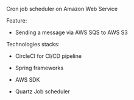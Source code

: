 Cron job scheduler on Amazon Web Service

Feature:

-   Sending a message via AWS SQS to AWS S3

Technologies stacks:

-   CircleCI for CI/CD pipeline

-   Spring frameworks

-   AWS SDK

-   Quartz Job scheduler
